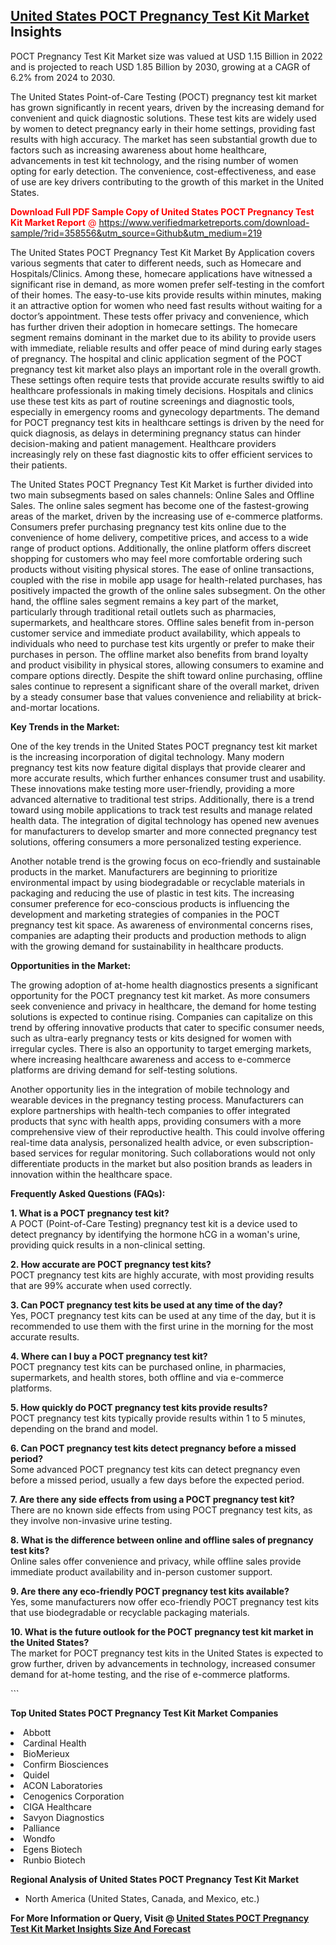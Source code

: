 <h2><a href="https://www.verifiedmarketreports.com/download-sample/?rid=358556&amp;utm_source=Github&amp;utm_medium=219" target="_blank">United States POCT Pregnancy Test Kit Market</a> Insights</h2><p>POCT Pregnancy Test Kit Market size was valued at USD 1.15 Billion in 2022 and is projected to reach USD 1.85 Billion by 2030, growing at a CAGR of 6.2% from 2024 to 2030.</p><p> <p>The United States Point-of-Care Testing (POCT) pregnancy test kit market has grown significantly in recent years, driven by the increasing demand for convenient and quick diagnostic solutions. These test kits are widely used by women to detect pregnancy early in their home settings, providing fast results with high accuracy. The market has seen substantial growth due to factors such as increasing awareness about home healthcare, advancements in test kit technology, and the rising number of women opting for early detection. The convenience, cost-effectiveness, and ease of use are key drivers contributing to the growth of this market in the United States. <p><span class=""><span style="color: #ff0000;"><strong>Download Full PDF Sample Copy of United States POCT Pregnancy Test Kit Market Report</strong> @ </span><a href="https://www.verifiedmarketreports.com/download-sample/?rid=358556&amp;utm_source=Github&amp;utm_medium=219" target="_blank">https://www.verifiedmarketreports.com/download-sample/?rid=358556&amp;utm_source=Github&amp;utm_medium=219</a></span></p></p> <p>The United States POCT Pregnancy Test Kit Market By Application covers various segments that cater to different needs, such as Homecare and Hospitals/Clinics. Among these, homecare applications have witnessed a significant rise in demand, as more women prefer self-testing in the comfort of their homes. The easy-to-use kits provide results within minutes, making it an attractive option for women who need fast results without waiting for a doctor’s appointment. These tests offer privacy and convenience, which has further driven their adoption in homecare settings. The homecare segment remains dominant in the market due to its ability to provide users with immediate, reliable results and offer peace of mind during early stages of pregnancy. The hospital and clinic application segment of the POCT pregnancy test kit market also plays an important role in the overall growth. These settings often require tests that provide accurate results swiftly to aid healthcare professionals in making timely decisions. Hospitals and clinics use these test kits as part of routine screenings and diagnostic tools, especially in emergency rooms and gynecology departments. The demand for POCT pregnancy test kits in healthcare settings is driven by the need for quick diagnosis, as delays in determining pregnancy status can hinder decision-making and patient management. Healthcare providers increasingly rely on these fast diagnostic kits to offer efficient services to their patients.</p> <p>The United States POCT Pregnancy Test Kit Market is further divided into two main subsegments based on sales channels: Online Sales and Offline Sales. The online sales segment has become one of the fastest-growing areas of the market, driven by the increasing use of e-commerce platforms. Consumers prefer purchasing pregnancy test kits online due to the convenience of home delivery, competitive prices, and access to a wide range of product options. Additionally, the online platform offers discreet shopping for customers who may feel more comfortable ordering such products without visiting physical stores. The ease of online transactions, coupled with the rise in mobile app usage for health-related purchases, has positively impacted the growth of the online sales subsegment. On the other hand, the offline sales segment remains a key part of the market, particularly through traditional retail outlets such as pharmacies, supermarkets, and healthcare stores. Offline sales benefit from in-person customer service and immediate product availability, which appeals to individuals who need to purchase test kits urgently or prefer to make their purchases in person. The offline market also benefits from brand loyalty and product visibility in physical stores, allowing consumers to examine and compare options directly. Despite the shift toward online purchasing, offline sales continue to represent a significant share of the overall market, driven by a steady consumer base that values convenience and reliability at brick-and-mortar locations.</p> <p><strong>Key Trends in the Market:</strong></p> <p>One of the key trends in the United States POCT pregnancy test kit market is the increasing incorporation of digital technology. Many modern pregnancy test kits now feature digital displays that provide clearer and more accurate results, which further enhances consumer trust and usability. These innovations make testing more user-friendly, providing a more advanced alternative to traditional test strips. Additionally, there is a trend toward using mobile applications to track test results and manage related health data. The integration of digital technology has opened new avenues for manufacturers to develop smarter and more connected pregnancy test solutions, offering consumers a more personalized testing experience.</p> <p>Another notable trend is the growing focus on eco-friendly and sustainable products in the market. Manufacturers are beginning to prioritize environmental impact by using biodegradable or recyclable materials in packaging and reducing the use of plastic in test kits. The increasing consumer preference for eco-conscious products is influencing the development and marketing strategies of companies in the POCT pregnancy test kit space. As awareness of environmental concerns rises, companies are adapting their products and production methods to align with the growing demand for sustainability in healthcare products.</p> <p><strong>Opportunities in the Market:</strong></p> <p>The growing adoption of at-home health diagnostics presents a significant opportunity for the POCT pregnancy test kit market. As more consumers seek convenience and privacy in healthcare, the demand for home testing solutions is expected to continue rising. Companies can capitalize on this trend by offering innovative products that cater to specific consumer needs, such as ultra-early pregnancy tests or kits designed for women with irregular cycles. There is also an opportunity to target emerging markets, where increasing healthcare awareness and access to e-commerce platforms are driving demand for self-testing solutions.</p> <p>Another opportunity lies in the integration of mobile technology and wearable devices in the pregnancy testing process. Manufacturers can explore partnerships with health-tech companies to offer integrated products that sync with health apps, providing consumers with a more comprehensive view of their reproductive health. This could involve offering real-time data analysis, personalized health advice, or even subscription-based services for regular monitoring. Such collaborations would not only differentiate products in the market but also position brands as leaders in innovation within the healthcare space.</p> <p><strong>Frequently Asked Questions (FAQs):</strong></p> <p><strong>1. What is a POCT pregnancy test kit?</strong><br/> A POCT (Point-of-Care Testing) pregnancy test kit is a device used to detect pregnancy by identifying the hormone hCG in a woman's urine, providing quick results in a non-clinical setting.</p> <p><strong>2. How accurate are POCT pregnancy test kits?</strong><br/> POCT pregnancy test kits are highly accurate, with most providing results that are 99% accurate when used correctly.</p> <p><strong>3. Can POCT pregnancy test kits be used at any time of the day?</strong><br/> Yes, POCT pregnancy test kits can be used at any time of the day, but it is recommended to use them with the first urine in the morning for the most accurate results.</p> <p><strong>4. Where can I buy a POCT pregnancy test kit?</strong><br/> POCT pregnancy test kits can be purchased online, in pharmacies, supermarkets, and health stores, both offline and via e-commerce platforms.</p> <p><strong>5. How quickly do POCT pregnancy test kits provide results?</strong><br/> POCT pregnancy test kits typically provide results within 1 to 5 minutes, depending on the brand and model.</p> <p><strong>6. Can POCT pregnancy test kits detect pregnancy before a missed period?</strong><br/> Some advanced POCT pregnancy test kits can detect pregnancy even before a missed period, usually a few days before the expected period.</p> <p><strong>7. Are there any side effects from using a POCT pregnancy test kit?</strong><br/> There are no known side effects from using POCT pregnancy test kits, as they involve non-invasive urine testing.</p> <p><strong>8. What is the difference between online and offline sales of pregnancy test kits?</strong><br/> Online sales offer convenience and privacy, while offline sales provide immediate product availability and in-person customer support.</p> <p><strong>9. Are there any eco-friendly POCT pregnancy test kits available?</strong><br/> Yes, some manufacturers now offer eco-friendly POCT pregnancy test kits that use biodegradable or recyclable packaging materials.</p> <p><strong>10. What is the future outlook for the POCT pregnancy test kit market in the United States?</strong><br/> The market for POCT pregnancy test kits in the United States is expected to grow further, driven by advancements in technology, increased consumer demand for at-home testing, and the rise of e-commerce platforms.</p> ```</p><p><strong>Top United States POCT Pregnancy Test Kit Market Companies</strong></p><div data-test-id=""><p><li>Abbott</li><li> Cardinal Health</li><li> BioMerieux</li><li> Confirm Biosciences</li><li> Quidel</li><li> ACON Laboratories</li><li> Cenogenics Corporation</li><li> CIGA Healthcare</li><li> Savyon Diagnostics</li><li> Palliance</li><li> Wondfo</li><li> Egens Biotech</li><li> Runbio Biotech</li></p><div><strong>Regional Analysis of&nbsp;United States POCT Pregnancy Test Kit Market</strong></div><ul><li dir="ltr"><p dir="ltr">North America&nbsp;(United States, Canada, and Mexico, etc.)</p></li></ul><p><strong>For More Information or Query, Visit @&nbsp;</strong><strong><a href="https://www.verifiedmarketreports.com/product/poct-pregnancy-test-kit-market/?utm_source=Github&amp;utm_medium=219" target="_blank">United States POCT Pregnancy Test Kit Market Insights Size And Forecast</a></strong></p></div>
